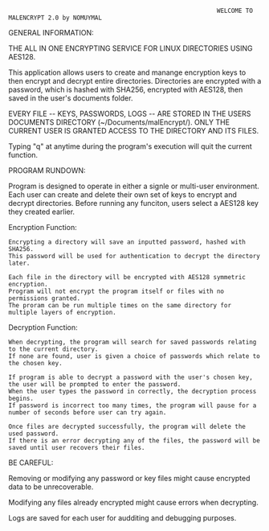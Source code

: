                                                               WELCOME TO MALENCRYPT 2.0 by NOMUYMAL


GENERAL INFORMATION:

THE ALL IN ONE ENCRYPTING SERVICE FOR LINUX DIRECTORIES USING AES128.

This application allows users to create and manange encryption keys to then encrypt and decrypt entire directories.
Directories are encrypted with a password, which is hashed with SHA256, encrypted with AES128, then saved in the user's documents folder.

EVERY FILE -- KEYS, PASSWORDS, LOGS --  ARE STORED IN THE USERS DOCUMENTS DIRECTORY (~/Documents/malEncrypt/).
ONLY THE CURRENT USER IS GRANTED ACCESS TO THE DIRECTORY AND ITS FILES.

Typing "q" at anytime during the program's execution will quit the current function.


PROGRAM RUNDOWN:

Program is designed to operate in either a signle or multi-user environment.
Each user can create and delete their own set of keys to encrypt and decrypt directories.
Before running any funciton, users select a AES128 key they created earlier. 


Encryption Function:

    Encrypting a directory will save an inputted password, hashed with SHA256. 
    This password will be used for authentication to decrypt the directory later.

    Each file in the directory will be encrypted with AES128 symmetric encryption.
    Program will not encrypt the program itself or files with no permissions granted. 
    The proram can be run multiple times on the same directory for multiple layers of encryption.


Decryption Function:

    When decrypting, the program will search for saved passwords relating to the current directory.
    If none are found, user is given a choice of passwords which relate to the chosen key.

    If program is able to decrypt a password with the user's chosen key, the user will be prompted to enter the password.
    When the user types the password in correctly, the decryption process begins.
    If password is incorrect too many times, the program will pause for a number of seconds before user can try again.

    Once files are decrypted successfully, the program will delete the used password.
    If there is an error decrypting any of the files, the password will be saved until user recovers their files. 


BE CAREFUL:

Removing or modifying any password or key files might cause encrypted data to be unrecoverable.

Modifying any files already encrypted might cause errors when decrypting.

Logs are saved for each user for audditing and debugging purposes.